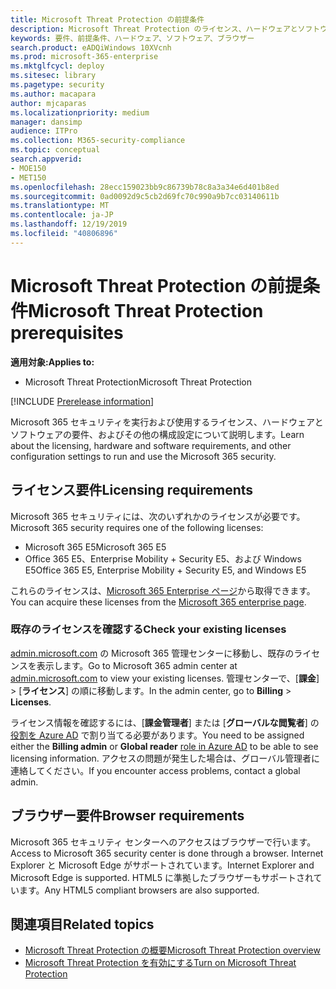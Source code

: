 ```yaml
---
title: Microsoft Threat Protection の前提条件
description: Microsoft Threat Protection のライセンス、ハードウェアとソフトウェアの要件、およびその他の構成設定について学習する
keywords: 要件、前提条件、ハードウェア、ソフトウェア、ブラウザー
search.product: eADQiWindows 10XVcnh
ms.prod: microsoft-365-enterprise
ms.mktglfcycl: deploy
ms.sitesec: library
ms.pagetype: security
ms.author: macapara
author: mjcaparas
ms.localizationpriority: medium
manager: dansimp
audience: ITPro
ms.collection: M365-security-compliance
ms.topic: conceptual
search.appverid:
- MOE150
- MET150
ms.openlocfilehash: 28ecc159023bb9c86739b78c8a3a34e6d401b8ed
ms.sourcegitcommit: 0ad0092d9c5cb2d69fc70c990a9b7cc03140611b
ms.translationtype: MT
ms.contentlocale: ja-JP
ms.lasthandoff: 12/19/2019
ms.locfileid: "40806896"
---
```

# <a name="microsoft-threat-protection-prerequisites"></a><span data-ttu-id="87710-104">Microsoft Threat Protection の前提条件</span><span class="sxs-lookup"><span data-stu-id="87710-104">Microsoft Threat Protection prerequisites</span></span>

<span data-ttu-id="87710-105">**適用対象:**</span><span class="sxs-lookup"><span data-stu-id="87710-105">**Applies to:**</span></span>
- <span data-ttu-id="87710-106">Microsoft Threat Protection</span><span class="sxs-lookup"><span data-stu-id="87710-106">Microsoft Threat Protection</span></span>

[!INCLUDE [Prerelease information](../includes/prerelease.md)]

<span data-ttu-id="87710-107">Microsoft 365 セキュリティを実行および使用するライセンス、ハードウェアとソフトウェアの要件、およびその他の構成設定について説明します。</span><span class="sxs-lookup"><span data-stu-id="87710-107">Learn about the licensing, hardware and software requirements, and other configuration settings to run and use the Microsoft 365 security.</span></span>

## <a name="licensing-requirements"></a><span data-ttu-id="87710-108">ライセンス要件</span><span class="sxs-lookup"><span data-stu-id="87710-108">Licensing requirements</span></span>
<span data-ttu-id="87710-109">Microsoft 365 セキュリティには、次のいずれかのライセンスが必要です。</span><span class="sxs-lookup"><span data-stu-id="87710-109">Microsoft 365 security requires one of the following licenses:</span></span>

- <span data-ttu-id="87710-110">Microsoft 365 E5</span><span class="sxs-lookup"><span data-stu-id="87710-110">Microsoft 365 E5</span></span> 
- <span data-ttu-id="87710-111">Office 365 E5、Enterprise Mobility + Security E5、および Windows E5</span><span class="sxs-lookup"><span data-stu-id="87710-111">Office 365 E5, Enterprise Mobility + Security E5, and Windows E5</span></span>

<span data-ttu-id="87710-112">これらのライセンスは、[Microsoft 365 Enterprise ページ](https://www.microsoft.com/en-us/microsoft-365/enterprise)から取得できます。</span><span class="sxs-lookup"><span data-stu-id="87710-112">You can acquire these licenses from the [Microsoft 365 enterprise page](https://www.microsoft.com/en-us/microsoft-365/enterprise).</span></span>

### <a name="check-your-existing--licenses"></a><span data-ttu-id="87710-113">既存のライセンスを確認する</span><span class="sxs-lookup"><span data-stu-id="87710-113">Check your existing  licenses</span></span>
<span data-ttu-id="87710-114">[admin.microsoft.com](https://admin.microsoft.com/) の Microsoft 365 管理センターに移動し、既存のライセンスを表示します。</span><span class="sxs-lookup"><span data-stu-id="87710-114">Go to Microsoft 365 admin center at [admin.microsoft.com](https://admin.microsoft.com/) to view your existing licenses.</span></span> <span data-ttu-id="87710-115">管理センターで、[**課金**]  >  [**ライセンス**] の順に移動します。</span><span class="sxs-lookup"><span data-stu-id="87710-115">In the admin center, go to **Billing** > **Licenses**.</span></span>

<span data-ttu-id="87710-116">ライセンス情報を確認するには、[**課金管理者**] または [**グローバルな閲覧者**] の[役割を Azure AD](https://docs.microsoft.com/azure/active-directory/users-groups-roles/directory-assign-admin-roles#available-roles) で割り当てる必要があります。</span><span class="sxs-lookup"><span data-stu-id="87710-116">You need to be assigned either the **Billing admin** or **Global reader** [role in Azure AD](https://docs.microsoft.com/azure/active-directory/users-groups-roles/directory-assign-admin-roles#available-roles) to be able to see licensing information.</span></span> <span data-ttu-id="87710-117">アクセスの問題が発生した場合は、グローバル管理者に連絡してください。</span><span class="sxs-lookup"><span data-stu-id="87710-117">If you encounter access problems, contact a global admin.</span></span>  

## <a name="browser-requirements"></a><span data-ttu-id="87710-118">ブラウザー要件</span><span class="sxs-lookup"><span data-stu-id="87710-118">Browser requirements</span></span>
<span data-ttu-id="87710-119">Microsoft 365 セキュリティ センターへのアクセスはブラウザーで行います。</span><span class="sxs-lookup"><span data-stu-id="87710-119">Access to Microsoft 365 security center is done through a browser.</span></span> <span data-ttu-id="87710-120">Internet Explorer と Microsoft Edge がサポートされています。</span><span class="sxs-lookup"><span data-stu-id="87710-120">Internet Explorer and Microsoft Edge is supported.</span></span> <span data-ttu-id="87710-121">HTML5 に準拠したブラウザーもサポートされています。</span><span class="sxs-lookup"><span data-stu-id="87710-121">Any HTML5 compliant browsers are also supported.</span></span>

## <a name="related-topics"></a><span data-ttu-id="87710-122">関連項目</span><span class="sxs-lookup"><span data-stu-id="87710-122">Related topics</span></span>
- [<span data-ttu-id="87710-123">Microsoft Threat Protection の概要</span><span class="sxs-lookup"><span data-stu-id="87710-123">Microsoft Threat Protection overview</span></span>](microsoft-threat-protection.md)
- [<span data-ttu-id="87710-124">Microsoft Threat Protection を有効にする</span><span class="sxs-lookup"><span data-stu-id="87710-124">Turn on Microsoft Threat Protection</span></span>](mtp-enable.md)